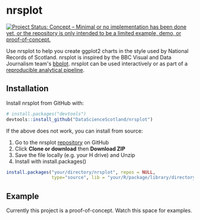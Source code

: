 
<!-- README.md is generated from README.Rmd. Please edit that file -->
nrsplot
=======

[![Project Status: Concept – Minimal or no implementation has been done yet, or the repository is only intended to be a limited example, demo, or proof-of-concept.](https://www.repostatus.org/badges/latest/concept.svg)](https://www.repostatus.org/#concept)

Use nrsplot to help you create ggplot2 charts in the style used by National Records of Scotland. nrsplot is inspired by the BBC Visual and Data Journalism team's [bbplot](https://medium.com/bbc-visual-and-data-journalism/how-the-bbc-visual-and-data-journalism-team-works-with-graphics-in-r-ed0b35693535). nrsplot can be used interactively or as part of a [reproducible analytical pipeline](https://ukgovdatascience.github.io/rap_companion/).

Installation
------------

Install nrsplot from GitHub with:

``` r
# install.packages("devtools")
devtools::install_github("DataScienceScotland/nrsplot")
```

If the above does not work, you can install from source:

1.  Go to the nrsplot [repository](https://github.com/DataScienceScotland/nrsplot) on GitHub
2.  Click **Clone or download** then **Download ZIP**
3.  Save the file locally (e.g. your H drive) and Unzip
4.  Install with install.packages()

``` r
install.packages("your/directory/nrsplot", repos = NULL,
                 type="source", lib = "your/R/package/library/directory")
```

Example
-------

Currently this project is a proof-of-concept. Watch this space for examples.
